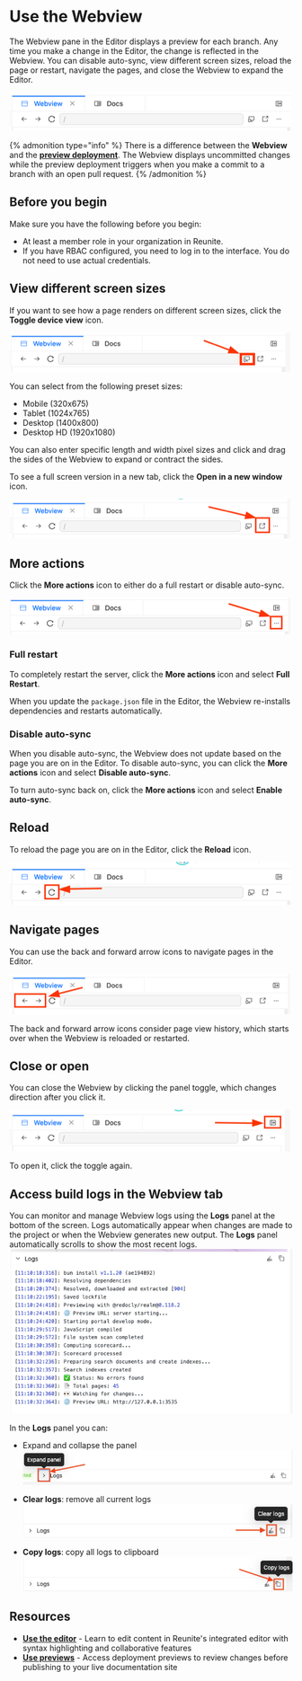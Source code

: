 # Use the Webview

The Webview pane in the Editor displays a preview for each branch.
Any time you make a change in the Editor, the change is reflected in the Webview.
You can disable auto-sync, view different screen sizes, reload the page or restart, navigate the pages, and close the Webview to expand the Editor.

![Webview buttons](../images/webview-buttons.png)

  {% admonition type="info" %}
    There is a difference between the **Webview** and the **[preview deployment](./use-previews.md)**.
    The Webview displays uncommitted changes while the preview deployment triggers when you make a commit to a branch with an open pull request.
  {% /admonition %}

## Before you begin

Make sure you have the following before you begin:

- At least a member role in your organization in Reunite.
- If you have RBAC configured, you need to log in to the interface.
  You do not need to use actual credentials.

## View different screen sizes

If you want to see how a page renders on different screen sizes, click the **Toggle device view** icon.

![Toggle device view icon](../images/webview-mobile.png)

You can select from the following preset sizes:
- Mobile (320x675)
- Tablet (1024x765)
- Desktop (1400x800)
- Desktop HD (1920x1080)

You can also enter specific length and width pixel sizes and click and drag the sides of the Webview to expand or contract the sides.

To see a full screen version in a new tab, click the **Open in a new window** icon.

![Open in a new window icon](../images/webview-open-in-new-window.png)

## More actions

Click the **More actions** icon to either do a full restart or disable auto-sync.

![More actions icon](../images/webview-more-actions.png)

### Full restart

To completely restart the server, click the **More actions** icon and select **Full Restart**.

When you update the `package.json` file in the Editor, the Webview re-installs dependencies and restarts automatically.

### Disable auto-sync

When you disable auto-sync, the Webview does not update based on the page you are on in the Editor.
To disable auto-sync, you can click the **More actions** icon and select **Disable auto-sync**.

To turn auto-sync back on, click the **More actions** icon and select **Enable auto-sync**.

## Reload

To reload the page you are on in the Editor, click the **Reload** icon.

![Reload icon](../images/webview-reload.png)

## Navigate pages

You can use the back and forward arrow icons to navigate pages in the Editor.

![Back and forward icons](../images/webview-back-and-forward.png)

The back and forward arrow icons consider page view history, which starts over when the Webview is reloaded or restarted.

## Close or open

You can close the Webview by clicking the panel toggle, which changes direction after you click it.

![Panel toggle icon](../images/webview-panel-toggle.png)

To open it, click the toggle again.

## Access build logs in the Webview tab

You can monitor and manage Webview logs using the **Logs** panel at the bottom of the screen.
Logs automatically appear when changes are made to the project or when the Webview generates new output.
The **Logs** panel automatically scrolls to show the most recent logs.
![Logs Panel](../images/webview-logs-panel.png)

In the **Logs** panel you can:

- Expand and collapse the panel
![Logs expand button](../images/webview-logs-expand-panel.png)

- **Clear logs**: remove all current logs
![Logs Clear button](../images/webview-logs-clear-button.png)

- **Copy logs**: copy all logs to clipboard
![Copy logs button](../images/webview-logs-copy-button.png)

## Resources

- **[Use the editor](./use-editor.md)** - Learn to edit content in Reunite's integrated editor with syntax highlighting and collaborative features
- **[Use previews](./use-previews.md)** - Access deployment previews to review changes before publishing to your live documentation site